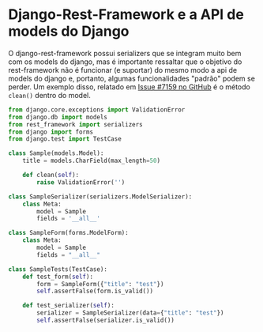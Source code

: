 # Django-Rest-Framework e a API de models do Django

O django-rest-framework possui serializers que se integram muito bem com os models do django, mas é importante ressaltar que o objetivo do rest-framework não é funcionar (e suportar) do mesmo modo a api de models do django e, portanto, algumas funcionalidades "padrão" podem se perder. Um exemplo disso, relatado em [Issue #7159 no GitHub](https://github.com/encode/django-rest-framework/issues/7159) é o método `clean()` dentro do model.

```python
from django.core.exceptions import ValidationError
from django.db import models
from rest_framework import serializers
from django import forms
from django.test import TestCase

class Sample(models.Model):
    title = models.CharField(max_length=50)

    def clean(self):
        raise ValidationError('')

class SampleSerializer(serializers.ModelSerializer):
    class Meta:
        model = Sample
        fields = '__all__'

class SampleForm(forms.ModelForm):
    class Meta:
        model = Sample
        fields = "__all__"

class SampleTests(TestCase):
    def test_form(self):
        form = SampleForm({"title": "test"})
        self.assertFalse(form.is_valid())

    def test_serializer(self):
        serializer = SampleSerializer(data={"title": "test"})
        self.assertFalse(serializer.is_valid())
```
